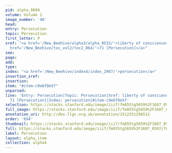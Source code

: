 ```yaml
---
pid: alpha_0694
volume: Volume 2
image_number: '40'
head: 
entry: Persecution
topic: Persecution
first_letter: P
xref: "<a href='/New_Beehive/alpha3/alpha_0532/'>liberty of conscience</a>|Compulsion|<a
  href='/New_Beehive/toc_vol2/toc2_064/'>71 [Persecution]</a>"
see: 
page: 
add: 
type: 
index: "<a href='/New_Beehive/index4/index_2967/'>persecution</a>"
insertion_xref: 
insertion: 
item: "#item-c9e6f0e5f"
unparsed: 
line: 'Entry: Persecution|Topic: Persecution|Xref: liberty of conscience|Xref: Compulsion|Xref:
  71 [Persecution]|Index: persecution|#item-c9e6f0e5f'
selection: https://stacks.stanford.edu/image/iiif/fm855tg5659%2F1607_0507/765,400,3058,683/full/0/default.jpg
full_image: https://stacks.stanford.edu/image/iiif/fm855tg5659%2F1607_0507/full/full/0/default.jpg
annotation_uri: http://dev.llgc.org.uk/annotation/1512351296512
order: '694'
thumbnail: https://stacks.stanford.edu/image/iiif/fm855tg5659%2F1607_0507/765,400,600,180/250,/0/default.jpg
full: https://stacks.stanford.edu/image/iiif/fm855tg5659%2F1607_0507/765,400,3058,683/full/0/default.jpg
label: Persecution
layout: alpha_item
collection: alpha4
---
```

